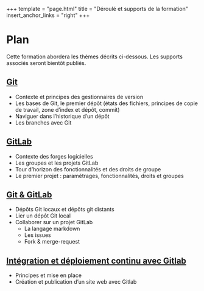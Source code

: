 +++
template = "page.html"
title = "Déroulé et supports de la formation"
insert_anchor_links = "right"
+++

# Plan

Cette formation abordera les thèmes décrits ci-dessous. Les supports associés seront bientôt publiés. 

## [Git](../../git_cnrs/slides/git.html)

* Contexte et principes des gestionnaires de version
* Les bases de Git, le premier dépôt (états des fichiers, principes de copie de travail, zone d’index et dépôt, commit) 
* Naviguer dans l’historique d’un dépôt 
* Les branches avec Git

## [GitLab](../../git_cnrs/slides/gitlab.html)
* Contexte des forges logicielles
* Les groupes et les projets GitLab
* Tour d’horizon des fonctionnalités et des droits de groupe
* Le premier projet : paramétrages, fonctionnalités, droits et groupes

## [Git & GitLab](../../git_cnrs/slides/git_gitlab.html)

* Dépôts Git locaux et dépôts git distants 
* Lier un dépôt Git local
* Collaborer sur un projet GitLab
  * La langage markdown 
  * Les issues
  * Fork & merge-request

## [Intégration et déploiement continu avec Gitlab](../../git_cnrs/slides/cicd.html)

* Principes et mise en place
* Création et publication d’un site web avec Gitlab